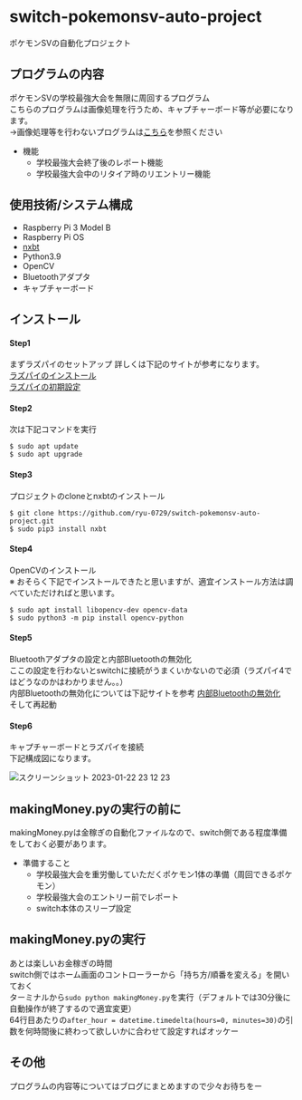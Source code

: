 # switch-pokemonsv-auto-project
ポケモンSVの自動化プロジェクト

## プログラムの内容
ポケモンSVの学校最強大会を無限に周回するプログラム  
こちらのプログラムは画像処理を行うため、キャプチャーボード等が必要になります。  
→画像処理等を行わないプログラムは[こちら](https://github.com/ryu-0729/switch-pokemonsv-auto-project/tree/old_making_money)を参照ください

- 機能
  - 学校最強大会終了後のレポート機能
  - 学校最強大会中のリタイア時のリエントリー機能

## 使用技術/システム構成
- Raspberry Pi 3 Model B
- Raspberry Pi OS
- [nxbt](https://github.com/Brikwerk/nxbt)
- Python3.9
- OpenCV
- Bluetoothアダプタ
- キャプチャーボード

## インストール

#### Step1
まずラズパイのセットアップ
詳しくは下記のサイトが参考になります。  
[ラズパイのインストール](https://www.indoorcorgielec.com/resources/raspberry-pi/raspberry-pi-os%E3%81%AE%E3%82%A4%E3%83%B3%E3%82%B9%E3%83%88%E3%83%BC%E3%83%AB/)  
[ラズパイの初期設定](https://www.indoorcorgielec.com/resources/raspberry-pi/raspberry-pi-setup/)

#### Step2
次は下記コマンドを実行

```
$ sudo apt update
$ sudo apt upgrade
```

#### Step3
プロジェクトのcloneとnxbtのインストール

```
$ git clone https://github.com/ryu-0729/switch-pokemonsv-auto-project.git
$ sudo pip3 install nxbt
```

#### Step4
OpenCVのインストール  
※ おそらく下記でインストールできたと思いますが、適宜インストール方法は調べていただければと思います。

```
$ sudo apt install libopencv-dev opencv-data
$ sudo python3 -m pip install opencv-python
```

#### Step5
Bluetoothアダプタの設定と内部Bluetoothの無効化  
ここの設定を行わないとswitchに接続がうまくいかないので必須（ラズパイ4ではどうなのかはわかりません。。）  
内部Bluetoothの無効化については下記サイトを参考
[内部Bluetoothの無効化](https://pcvogel.sarakura.net/2019/08/17/31966)  
そして再起動

#### Step6
キャプチャーボードとラズパイを接続  
下記構成図になります。

![スクリーンショット 2023-01-22 23 12 23](https://user-images.githubusercontent.com/65229017/227762609-fd788350-23f9-40ff-8968-81f17de22a43.png)


## makingMoney.pyの実行の前に
makingMoney.pyは金稼ぎの自動化ファイルなので、switch側である程度準備をしておく必要があります。

- 準備すること
  - 学校最強大会を重労働していただくポケモン1体の準備（周回できるポケモン）
  - 学校最強大会のエントリー前でレポート
  - switch本体のスリープ設定

## makingMoney.pyの実行
あとは楽しいお金稼ぎの時間  
switch側ではホーム画面のコントローラーから「持ち方/順番を変える」を開いておく  
ターミナルから`sudo python makingMoney.py`を実行（デフォルトでは30分後に自動操作が終了するので適宜変更）  
64行目あたりの`after_hour = datetime.timedelta(hours=0, minutes=30)`の引数を何時間後に終わって欲しいかに合わせて設定すればオッケー

## その他
プログラムの内容等についてはブログにまとめますので少々お待ちをー

